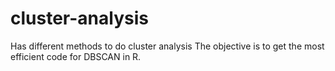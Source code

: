 # cluster-analysis
Has different methods to do cluster analysis
The objective is to get the most efficient code for DBSCAN in R.
